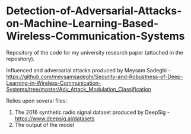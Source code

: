 # Detection-of-Adversarial-Attacks-on-Machine-Learning-Based-Wireless-Communication-Systems
Repository of the code for my university research paper (attached in the repository).

Influenced and adversarial attacks produced by Meysam Sadeghi - https://github.com/meysamsadeghi/Security-and-Robustness-of-Deep-Learning-in-Wireless-Communication-Systems/tree/master/Adv_Attack_Modulation_Classification

Relies upon several files:
1) The 2016 synthetic radio signal dataset produced by DeepSig - https://www.deepsig.ai/datasets
2) The output of the model





